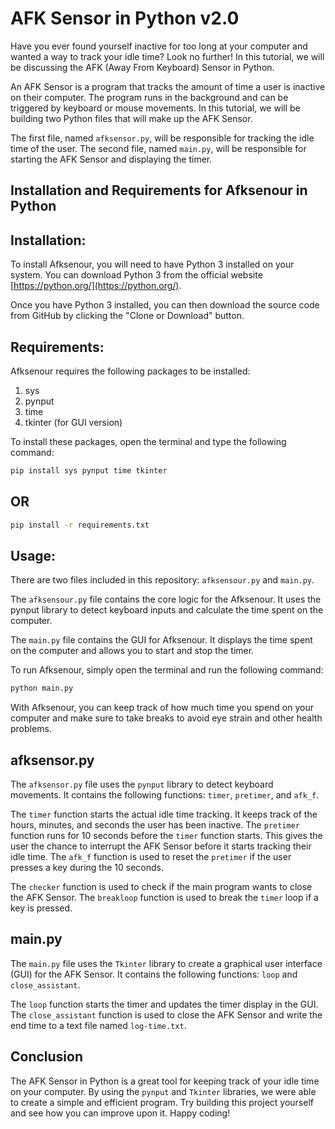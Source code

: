 AFK Sensor in Python v2.0
====================

Have you ever found yourself inactive for too long at your computer and wanted a way to track your idle time? Look no further! In this tutorial, we will be discussing the AFK (Away From Keyboard) Sensor in Python.

An AFK Sensor is a program that tracks the amount of time a user is inactive on their computer. The program runs in the background and can be triggered by keyboard or mouse movements. In this tutorial, we will be building two Python files that will make up the AFK Sensor.

The first file, named `afksensor.py`, will be responsible for tracking the idle time of the user. The second file, named `main.py`, will be responsible for starting the AFK Sensor and displaying the timer.



Installation and Requirements for Afksenour in Python
-----------------------------------------------------

Installation:
-------------

To install Afksenour, you will need to have Python 3 installed on your system. You can download Python 3 from the official website [https://python.org/](https://python.org/).

Once you have Python 3 installed, you can then download the source code from GitHub by clicking the "Clone or Download" button.

Requirements:
-------------

Afksenour requires the following packages to be installed:

1.  sys
2.  pynput
3.  time
4.  tkinter (for GUI version)

To install these packages, open the terminal and type the following command:



```bash
pip install sys pynput time tkinter
```
OR
--
```bash
pip install -r requirements.txt 
```

Usage:
------

There are two files included in this repository: `afksensour.py` and `main.py`.

The `afksensour.py` file contains the core logic for the Afksenour. It uses the pynput library to detect keyboard inputs and calculate the time spent on the computer.

The `main.py` file contains the GUI for Afksenour. It displays the time spent on the computer and allows you to start and stop the timer.

To run Afksenour, simply open the terminal and run the following command:



```bash
python main.py
```

With Afksenour, you can keep track of how much time you spend on your computer and make sure to take breaks to avoid eye strain and other health problems.

afksensor.py
------------

The `afksensor.py` file uses the `pynput` library to detect keyboard movements. It contains the following functions: `timer`, `pretimer`, and `afk_f`.

The `timer` function starts the actual idle time tracking. It keeps track of the hours, minutes, and seconds the user has been inactive. The `pretimer` function runs for 10 seconds before the `timer` function starts. This gives the user the chance to interrupt the AFK Sensor before it starts tracking their idle time. The `afk_f` function is used to reset the `pretimer` if the user presses a key during the 10 seconds.

The `checker` function is used to check if the main program wants to close the AFK Sensor. The `breakloop` function is used to break the `timer` loop if a key is pressed.

main.py
-------

The `main.py` file uses the `Tkinter` library to create a graphical user interface (GUI) for the AFK Sensor. It contains the following functions: `loop` and `close_assistant`.

The `loop` function starts the timer and updates the timer display in the GUI. The `close_assistant` function is used to close the AFK Sensor and write the end time to a text file named `log-time.txt`.

Conclusion
----------

The AFK Sensor in Python is a great tool for keeping track of your idle time on your computer. By using the `pynput` and `Tkinter` libraries, we were able to create a simple and efficient program. Try building this project yourself and see how you can improve upon it. Happy coding!

